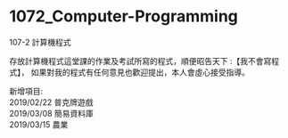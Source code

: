 # 1072_Computer-Programming
107-2 計算機程式

存放計算機程式這堂課的作業及考試所寫的程式，順便昭告天下 :【我不會寫程式】，
如果對我的程式有任何意見也歡迎提出，本人會虛心接受指導。

新增項目: <br>
2019/02/22 普克牌遊戲<br>
2019/03/08 簡易資料庫<br>
2019/03/15 農業<br>

